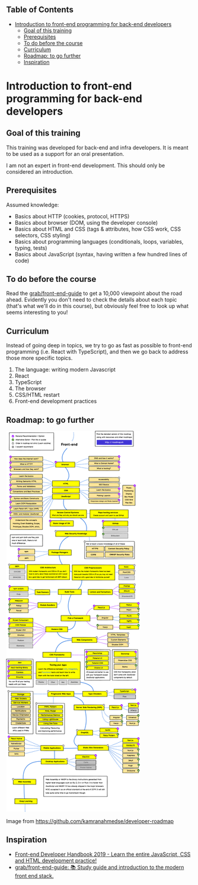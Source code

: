 <!-- START doctoc generated TOC please keep comment here to allow auto update -->
<!-- DON'T EDIT THIS SECTION, INSTEAD RE-RUN doctoc TO UPDATE -->
## Table of Contents

- [Introduction to front-end programming for back-end developers](#introduction-to-front-end-programming-for-back-end-developers)
  - [Goal of this training](#goal-of-this-training)
  - [Prerequisites](#prerequisites)
  - [To do before the course](#to-do-before-the-course)
  - [Curriculum](#curriculum)
  - [Roadmap: to go further](#roadmap-to-go-further)
  - [Inspiration](#inspiration)

<!-- END doctoc generated TOC please keep comment here to allow auto update -->

# Introduction to front-end programming for back-end developers

## Goal of this training

This training was developed for back-end and infra developers. It is meant to be used as a support for an oral presentation.

I am not an expert in front-end development. This should only be considered an introduction.

## Prerequisites

Assumed knowledge:

- Basics about HTTP (cookies, protocol, HTTPS)
- Basics about browser (DOM, using the developer console)
- Basics about HTML and CSS (tags & attributes, how CSS work, CSS selectors, CSS styling)
- Basics about programming languages (conditionals, loops, variables, typing, tests)
- Basics about JavaScript (syntax, having written a few hundred lines of code)

## To do before the course

Read the [grab/front-end-guide](https://github.com/grab/front-end-guide) to get a 10,000 viewpoint about the road ahead. Evidently you don't need to check the details about each topic (that's what we'll do in this course), but obviously feel free to look up what seems interesting to you!

## Curriculum

Instead of going deep in topics, we try to go as fast as possible to front-end programming (i.e. React with TypeScript), and then we go back to address those more specific topics.

1. The language: writing modern Javascript
2. React
3. TypeScript
4. The browser
5. CSS/HTML restart
6. Front-end development practices

## Roadmap: to go further

![learning front-end roadmap](./img/learning-roadmap.png)

Image from https://github.com/kamranahmedse/developer-roadmap

## Inspiration

- [Front-end Developer Handbook 2019 - Learn the entire JavaScript, CSS and HTML development practice!](https://frontendmasters.com/books/front-end-handbook/2019/)
- [grab/front-end-guide: 📚 Study guide and introduction to the modern front end stack.](https://github.com/grab/front-end-guide)
